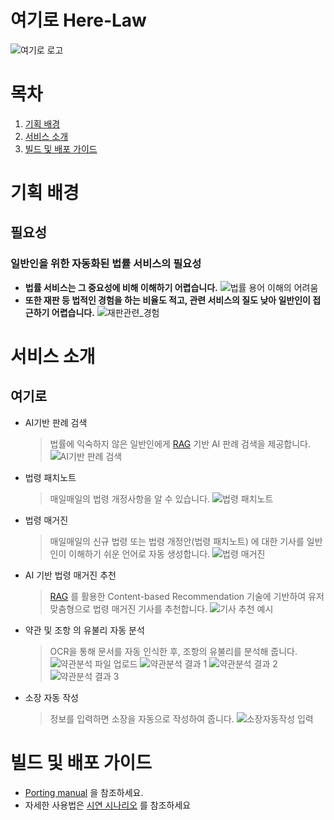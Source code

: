 # 여기로 Here-Law
![여기로 로고](readme_resource/logo_white.gif)
# 목차

1. [기획 배경](#기획-배경)
2. [서비스 소개](#서비스-소개)
8. [빌드 및 배포 가이드](#빌드-및-배포-가이드)
<!-- 4. [기술 스택](#기술-스택)
6. [서비스 설계](#서비스-설계)
7. [명세서](#명세서) -->

# 기획 배경

## 필요성
### 일반인을 위한 자동화된 법률 서비스의 필요성
- **법률 서비스는 그 중요성에 비해 이해하기 어렵습니다.**
![법률 용어 이해의 어려움](readme_resource/image-1.png)
- **또한 재판 등 법적인 경험을 하는 비율도 적고, 관련 서비스의 질도 낮아 일반인이 접근하기 어렵습니다.**
![재판관련_경험](readme_resource/image.png)

# 서비스 소개
## 여기로
- AI기반 판례 검색
  > 법률에 익숙하지 않은 일반인에게 [RAG](https://en.wikipedia.org/wiki/Retrieval-augmented_generation) 기반 AI 판례 검색을 제공합니다.
![AI기반 판례 검색](readme_resource/image-5.png)

- 법령 패치노트
  > 매일매일의 법령 개정사항을 알 수 있습니다.
![법령 패치노트](readme_resource/image-6.png)

- 법령 매거진
  > 매일매일의 신규 법령 또는 법령 개정안(법령 패치노트) 에 대한 기사를 일반인이 이해하기 쉬운 언어로 자동 생성합니다.
  ![법령 매거진](readme_resource/image-4.png)

- AI 기반 법령 매거진 추천
  > [RAG](https://en.wikipedia.org/wiki/Retrieval-augmented_generation) 를 활용한 Content-based Recommendation 기술에 기반하여 유저 맞춤형으로 법령 매거진 기사를 추천합니다.
![기사 추천 예시](readme_resource/image-3.png)
  
- 약관 및 조항 의 유불리 자동 분석
  > OCR을 통해 문서를 자동 인식한 후, 조항의 유불리를 분석해 줍니다.
  ![약관분석 파일 업로드](readme_resource/image-7.png)
  ![약관분석 결과 1](readme_resource/image-8.png)
  ![약관분석 결과 2](readme_resource/image-10.png)
  ![약관분석 결과 3](readme_resource/image-9.png)

- 소장 자동 작성
  > 정보를 입력하면 소장을 자동으로 작성하여 줍니다.
  ![소장자동작성 입력](readme_resource/image-11.png)
# 빌드 및 배포 가이드
- [Porting manual](exec/Porting_manual.md) 을 참조하세요.
- 자세한 사용법은 [시연 시나리오](exec/Scenario.md) 를 참조하세요
<!-- # 기술 스택

## Front-End

- React
- Bootstrap
- WebRTC
  실시간으로 WebSocket 연결 및 WebRTC 연결을 갱신하는 동적인 음성 대화 기능을 구현함

## Back-End

- FastAPI
- SpringBoot
- MySQL
- JPA

## AI

- Llama-CPp
- 자체 AI 모델
  - [HuggingFace](https://huggingface.co/) 및 [PyTorch](https://pytorch.org/)를 사용한 감정 인식 모델을 구현하고 Fine-Tuning 하였음
  - 모델은 유저의 발언을 입력으로 받아 [Russell's Model](https://en.wikipedia.org/wiki/Emotion_classification#Circumplex_model) 모델에 대한 감정 예측 X값과 Y값을 출력함
- 데이터셋 및 훈련 방법
  - ![](readme%20resource/data.PNG)
  - 네이버 영화 리뷰 데이터를 수집하고 전처리(긍정도, X축)
  - 대화 데이터셋을 수집하여 전처리(각성도, Y축)
  - 총 약 16만 문장으로 러셀 척도에 대한 예측을 훈련시킴
    - 평균 오차(L1 Loss) 0.13 ~ 0.14
  - Layer-wise learning rate를 적용하여 Catastrophic forgetting을 최소화
    - HuggingFace의 Trainer Class를 상속한 Custom Trainer class로 구현

## 외부 API

- [OPENAI API](https://platform.openai.com/)
  - 챗봇 및 요약용 LLM 제공
- [CLOVA Speech](https://clova.ai/speech)
  - 음성 인식을 챗봇과의 대화에 활용 -->

<!-- # 서비스 설계
## 화면 설계서
[Figma link](https://www.figma.com/file/1PJbdnukSAbrktuaonSwqR)
![](readme%20resource/화면%20설계서.PNG)
## Flow chart
[Figma link](https://www.figma.com/file/fAxSiFc3f0PXwAZOsBEGxW)
### 메인 Flow chart
![](readme%20resource/flow_1.PNG)
### AI챗 Flow chart
![](readme%20resource/flow_2.PNG)
## 서비스 시퀀스
### AI 채팅 시퀀스
![](readme%20resource/AI%20채팅%20시퀀스.png)
### 유저 간 채팅 시퀀스
![](readme%20resource/유저%20채팅%20시퀀스.png)
## Architecture
![](readme%20resource/architecture.png)
## ERD
![ERD](<here_law - public.png>)
# 명세서
## 기능 명세서
![](readme%20resource/기능명세_1.PNG)
![](readme%20resource/기능명세_2.PNG)
## API 명세서
![](readme%20resource/REST_1.PNG)
![](readme%20resource/REST_2.PNG)
![](readme%20resource/REST_3.PNG) -->

